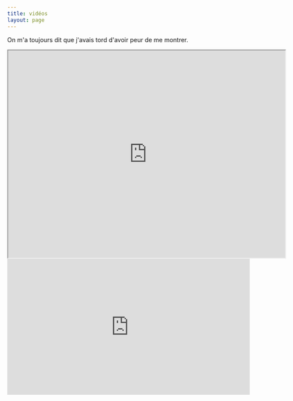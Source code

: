 ```yaml
---
title: vidéos
layout: page
---
```


On m'a toujours dit que j'avais tord d'avoir peur de me montrer.

<iframe src="https://drive.google.com/file/d/1p_7pFv72bsEKDS_t7CQBgaKRfsTtJSYc/preview" width="640" height="480"></iframe>

<iframe width="560" height="315" src="https://www.youtube.com/embed/videoseries?list=PLYjlb6-sXzVQRoHFkSIIi8st9qsyZLGRk" frameborder="0" allow="accelerometer; autoplay; encrypted-media; gyroscope; picture-in-picture" allowfullscreen></iframe>